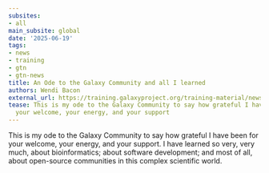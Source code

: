 ```yaml
---
subsites:
- all
main_subsite: global
date: '2025-06-19'
tags:
- news
- training
- gtn
- gtn-news
title: An Ode to the Galaxy Community and all I learned
authors: Wendi Bacon
external_url: https://training.galaxyproject.org/training-material/news/2025/06/19/ode_to_community.html
tease: This is my ode to the Galaxy Community to say how grateful I have been for
  your welcome, your energy, and your support
---
```

This is my ode to the Galaxy Community to say how grateful I have been for your welcome, your energy, and your support. I have learned so very, very much, about bioinformatics; about software development; and most of all, about open-source communities in this complex scientific world.